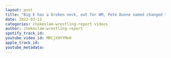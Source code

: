```yaml
---
layout: post
title: "Big E has a broken neck, out for WM, Pete Dunne named changed to Butch, Big Van Vader WWE HOF bound!"
date: 2022-03-12
categories: chokeslam-wrestling-report videos
author: chokeslam-wrestling-report
spotify_track_id: 
youtube_video_id: MRCjX9YYMe0
apple_track_id: 
youtube_metadata: 
---
```


